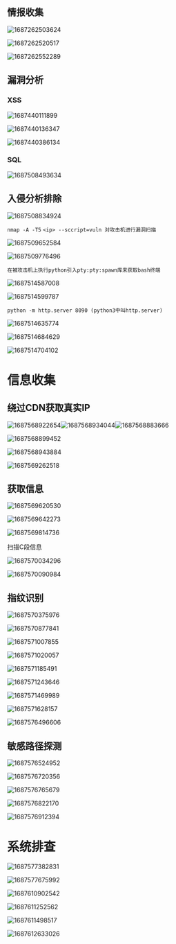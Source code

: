 ## 情报收集

![1687262503624](image/Hvv/1687262503624.png)

![1687262520517](image/Hvv/1687262520517.png)

![1687262552289](image/Hvv/1687262552289.png)

## 漏洞分析

### XSS

![1687440111899](image/Hvv/1687440111899.png)

![1687440136347](image/Hvv/1687440136347.png)

![1687440386134](image/Hvv/1687440386134.png)

### SQL

![1687508493634](image/Hvv/1687508493634.png)

## 入侵分析排除

![1687508834924](image/Hvv/1687508834924.png)

`nmap -A -T5` `<ip> --sccript=vuln 对攻击机进行漏洞扫描`

![1687509652584](image/Hvv/1687509652584.png)

![1687509776496](image/Hvv/1687509776496.png)

`在被攻击机上执行python引入pty:pty:spawn库来获取bash终端`

![1687514587008](image/Hvv/1687514587008.png)

![1687514599787](image/Hvv/1687514599787.png)

`python -m http.server 8090 (python3中叫http.server)`

![1687514635774](image/Hvv/1687514635774.png)

![1687514684629](image/Hvv/1687514684629.png)

![1687514704102](image/Hvv/1687514704102.png)

# 信息收集

## 绕过CDN获取真实IP

![1687568922654](https://file+.vscode-resource.vscode-cdn.net/d%3A/Github/WEB/image/Hvv/1687568922654.png)![1687568934044](https://file+.vscode-resource.vscode-cdn.net/d%3A/Github/WEB/image/Hvv/1687568934044.png)![1687568883666](image/Hvv/1687568883666.png)

![1687568899452](image/Hvv/1687568899452.png)

![1687568943884](image/Hvv/1687568943884.png)

![1687569262518](image/Hvv/1687569262518.png)

## 获取信息

![1687569620530](image/Hvv/1687569620530.png)

![1687569642273](image/Hvv/1687569642273.png)

![1687569814736](image/Hvv/1687569814736.png)

扫描C段信息

![1687570034296](image/Hvv/1687570034296.png)

![1687570090984](image/Hvv/1687570090984.png)

## 指纹识别

![1687570375976](image/Hvv/1687570375976.png)

![1687570877841](image/Hvv/1687570877841.png)

![1687571007855](image/Hvv/1687571007855.png)

![1687571020057](image/Hvv/1687571020057.png)

![1687571185491](image/Hvv/1687571185491.png)

![1687571243646](image/Hvv/1687571243646.png)

![1687571469989](image/Hvv/1687571469989.png)

![1687571628157](image/Hvv/1687571628157.png)

![1687576496606](image/Hvv/1687576496606.png)

## 敏感路径探测

![1687576524952](image/Hvv/1687576524952.png)

![1687576720356](image/Hvv/1687576720356.png)

![1687576765679](image/Hvv/1687576765679.png)

![1687576822170](image/Hvv/1687576822170.png)

![1687576912394](image/Hvv/1687576912394.png)

# 系统排查

![1687577382831](image/Hvv/1687577382831.png)

![1687577675992](image/Hvv/1687577675992.png)

![1687610902542](image/Hvv/1687610902542.png)

![1687611252562](image/Hvv/1687611252562.png)

![1687611498517](image/Hvv/1687611498517.png)

![1687612633026](image/Hvv/1687612633026.png)
